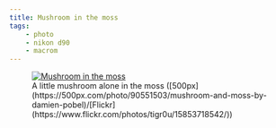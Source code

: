 ```yaml
---
title: Mushroom in the moss
tags:
    - photo
    - nikon d90
    - macrom
---
```

<figure class="object-center">
    <a href="/images/mushroom-moss.jpg">
    <img src="/images/660x/mushroom-moss.jpg" alt="Mushroom in the moss">
    </a>
    <figcaption>
    A little mushroom alone in the moss
([500px](https://500px.com/photo/90551503/mushroom-and-moss-by-damien-pobel)/[Flickr](https://www.flickr.com/photos/tigr0u/15853718542/))
    </figcaption>
</figure>
